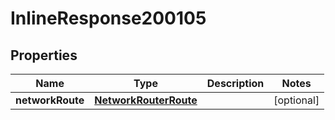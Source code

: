 

# InlineResponse200105

## Properties

Name | Type | Description | Notes
------------ | ------------- | ------------- | -------------
**networkRoute** | [**NetworkRouterRoute**](NetworkRouterRoute.md) |  |  [optional]



